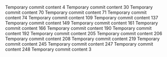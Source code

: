 Temporary commit content 4
Temporary commit content 30
Temporary commit content 70
Temporary commit content 71
Temporary commit content 74
Temporary commit content 109
Temporary commit content 137
Temporary commit content 149
Temporary commit content 161
Temporary commit content 166
Temporary commit content 190
Temporary commit content 192
Temporary commit content 205
Temporary commit content 206
Temporary commit content 208
Temporary commit content 219
Temporary commit content 245
Temporary commit content 247
Temporary commit content 248
Temporary commit content 3
